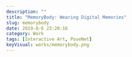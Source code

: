 ```yaml
---
description: ""
title: "MemoryBody: Wearing Digital Memories"
slug: memorybody
date: 2019-8-6 23:20:16
category: Work
tags: [Interactive Art, PoseNet]
keyVisual: works/memorybody.png
---
```

